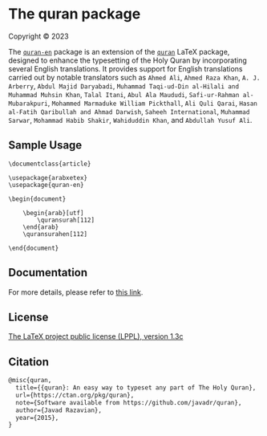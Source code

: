 # The quran package
Copyright © 2023

The [`quran-en`](https://ctan.org/pkg/quran-en) package is an extension of the [`quran`](https://ctan.org/pkg/quran) LaTeX package, designed to enhance the typesetting of the Holy Quran by incorporating several English translations. It provides support for English translations carried out by notable translators such as `Ahmed Ali`, `Ahmed Raza Khan`, `A. J. Arberry`, `Abdul Majid Daryabadi`, `Muhammad Taqi-ud-Din al-Hilali and Muhammad Muhsin Khan`, `Talal Itani`, `Abul Ala Maududi`, `Safi-ur-Rahman al-Mubarakpuri`, `Mohammed Marmaduke William Pickthall`, `Ali Quli Qarai`, `Hasan al-Fatih Qaribullah and Ahmad Darwish`, `Saheeh International`, `Muhammad Sarwar`, `Mohammad Habib Shakir`, `Wahiduddin Khan`, and `Abdullah Yusuf Ali`.

## Sample Usage

```
\documentclass{article}

\usepackage{arabxetex}
\usepackage{quran-en}

\begin{document}

    \begin{arab}[utf]
        \quransurah[112]
    \end{arab}
    \quransurahen[112]

\end{document}
```

## Documentation
For more details, please refer to [this link](http://mirrors.ctan.org/macros/xetex/latex/quran-en/doc/quran-en-doc.pdf).


## License

[The LaTeX project public license (LPPL), version 1.3c](https://www.latex-project.org/lppl/lppl-1-3c/)

## Citation

```tex
@misc{quran,
  title={{quran}: An easy way to typeset any part of The Holy Quran},
  url={https://ctan.org/pkg/quran},
  note={Software available from https://github.com/javadr/quran},
  author={Javad Razavian},
  year={2015},
}
```
